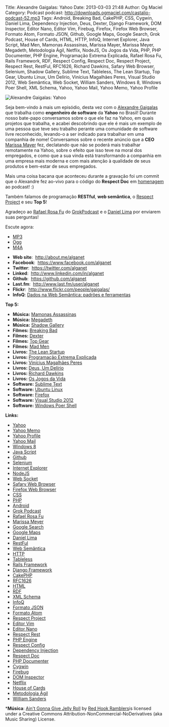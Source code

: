 Title: Alexandre Gaigalas: Yahoo
Date: 2013-03-03 21:48
Author: Og Maciel
Category: Podcast
podcast: http://downloads.ogmaciel.com/castalio-podcast-52.mp3
Tags: Android, Breaking Bad, CakePHP, CSS, Cygwin, Daniel Lima, Dependency Injection, Deus, Dexter, Django Framework, DOM Inspector, Editor Nano, Editor Vim, Firebug, Firefox, Firefox Web Browser, Formato Atom, Formato JSON, Github, Google Maps, Google Search, Grok Podcast, House of Cards, HTML, HTTP, InfoQ, Internet Explorer, Java Script, Mad Men, Mamonas Assassinas, Marissa Mayer, Marissa Meyer, Megadeth, Metodologia Ágil, Netflix, NodeJS, Os Jogos da Vida, PHP, PHP Documenter, PHP Engine, Programação Extrema Explicada, Rafael Rosa Fu, Rails Framework, RDF, Respect Config, Respect Doc, Respect Project, Respect Rest, RestFul, RFC1626, Richard Dawkins, Safary Web Browser, Selenium, Shadow Gallery, Sublime Text, Tableless, The Lean Startup, Top Gear, Ubuntu Linux, Um Delírio, Vinícius Magalhães Peres, Visual Studio 2012, Web Semântica, Web Socket, William Sanders, Windows 8, Windows Poer Shell, XML Schema, Yahoo, Yahoo Mail, Yahoo Memo, Yahoo Profile

![Alexandre Gaigalas: Yahoo]({filename}/images/alexandregaigalas.jpg)

Seja bem-vindo à mais um episódio, desta vez com o [Alexandre
Gaigalas](http://about.me/alganet "http://about.me/alganet") que
trabalha como **engenheiro de software** da **Yahoo** no Brasil! Durante
nosso bate-papo conversamos sobre o que ele faz na Yahoo, em quais
projetos que trabalha, e acabei descobrindo que ele é mais um exemplo de
uma pessoa que teve seu trabalho perante uma comunidade de software
livre reconhecido, levando-o a ser indicado para trabalhar em uma
companhia de nome! Conversamos sobre o recente anúncio que a **CEO**
[Marissa
Mayer](https://en.wikipedia.org/wiki/Marissa_Mayer "https://en.wikipedia.org/wiki/Marissa_Mayer")
fez, declatando que não se poderá mais trabalhar remotamente na Yahoo,
sobre o efeito que isso teve na moral dos empregados, e como que a sua
vinda está transformando a companhia em uma empresa mais moderna e com
mais atenção à qualidade de seus produtos e bem-estar de seus
empregados.

Mais uma coisa bacana que aconteceu durante a gravação foi um commit que
o Alexandre fez ao-vivo para o código do **Respect Doc** em
[homenagem](https://github.com/Respect/Doc/commit/c1b6a473c62253725321eeb4a4125e3c25e709f1 "https://github.com/Respect/Doc/commit/c1b6a473c62253725321eeb4a4125e3c25e709f1")
ao podcast! :)

Também falamos de programação **RESTful**, **web semântica**, o [Respect
Project](http://respect.li/ "http://respect.li/") e seu **Top 5**!

Agradeço ao [Rafael Rosa
Fu](https://twitter.com/rafaelrosafu "https://twitter.com/rafaelrosafu")
do [GrokPodcast](http://grokpodcast.com/ "http://grokpodcast.com/") e o
[Daniel
Lima](https://twitter.com/yourwebmaker "https://twitter.com/yourwebmaker")
por enviarem suas perguntas!

Escute agora:

* [MP3](http://downloads.ogmaciel.com/castalio-podcast-52.mp3)
* [Ogg](http://downloads.ogmaciel.com/castalio-podcast-52.ogg)
* [M4A](http://downloads.ogmaciel.com/castalio-podcast-52.m4a)

-   **Web site**:  <http://about.me/alganet>
-   **Facebook**:  <https://www.facebook.com/alganet>
-   **Twitter**:  <https://twitter.com/alganet>
-   **Linked**:  <http://www.linkedin.com/in/alganet>
-   **Github**:  <https://github.com/alganet>
-   **Last.fm**:  <http://www.last.fm/user/alganet>
-   **Flickr**:  <http://www.flickr.com/people/gaigalas/>
-   **InfoQ**: [Dados na Web Semântica: padrões e
    ferramentas](http://www.infoq.com/br/presentations/web-semantica-dados;jsessionid=E408164E3C4277902ADA1D8782C45380 "http://www.infoq.com/br/presentations/web-semantica-dados;jsessionid=E408164E3C4277902ADA1D8782C45380")

**Top 5:**

-   **Música:** [Mamonas
    Assassinas](http://www.last.fm/search?q=Mamonas+Assassinas)
-   **Música:** [Megadeth](http://www.last.fm/search?q=Megadeth)
-   **Música:** [Shadow
    Gallery](http://www.last.fm/search?q=Shadow+Gallery)
-   **Filmes:** [Breaking
    Bad](http://www.imdb.com/find?s=all&q=Breaking+Bad)
-   **Filmes:** [Dexter](http://www.imdb.com/find?s=all&q=Dexter)
-   **Filmes:** [Top Gear](http://www.imdb.com/find?s=all&q=Top+Gear)
-   **Filmes:** [Mad Men](http://www.imdb.com/find?s=all&q=Mad+Men)
-   **Livros:** [The Lean
    Startup](http://www.amazon.com/s/ref=nb_sb_noss?url=search-alias%3Dstripbooks&field-keywords=The+Lean+Startup)
-   **Livros:** [Programação Extrema
    Explicada](http://www.amazon.com/s/ref=nb_sb_noss?url=search-alias%3Dstripbooks&field-keywords=Programação+Extrema+Explicada)
-   **Livros:** [Vinícius Magalhães
    Peres](http://www.amazon.com/s/ref=nb_sb_noss?url=search-alias%3Dstripbooks&field-keywords=Vinícius+Magalhães+Peres)
-   **Livros:** [Deus, Um
    Delírio](http://www.amazon.com/s/ref=nb_sb_noss?url=search-alias%3Dstripbooks&field-keywords=Deus,+Um+Delírio)
-   **Livros:** [Richard
    Dawkins](http://www.amazon.com/s/ref=nb_sb_noss?url=search-alias%3Dstripbooks&field-keywords=Richard+Dawkins)
-   **Livros:** [Os Jogos da
    Vida](http://www.amazon.com/s/ref=nb_sb_noss?url=search-alias%3Dstripbooks&field-keywords=Os+Jogos+da+Vida)
-   **Software:** [Sublime Text](https://duckduckgo.com/?q=Sublime+Text)
-   **Software:** [Ubuntu Linux](https://duckduckgo.com/?q=Ubuntu+Linux)
-   **Software:** [Firefox](https://duckduckgo.com/?q=Firefox)
-   **Software:** [Visual Studio
    2012](https://duckduckgo.com/?q=Visual+Studio+2012)
-   **Software:** [Windows Poer
    Shell](https://duckduckgo.com/?q=Windows+Poer+Shell)

**Links:**

-   [Yahoo](https://duckduckgo.com/?q=Yahoo)
-   [Yahoo Memo](https://duckduckgo.com/?q=Yahoo+Memo)
-   [Yahoo Profile](https://duckduckgo.com/?q=Yahoo+Profile)
-   [Yahoo Mail](https://duckduckgo.com/?q=Yahoo+Mail)
-   [Windows 8](https://duckduckgo.com/?q=Windows+8)
-   [Java Script](https://duckduckgo.com/?q=Java+Script)
-   [Github](https://duckduckgo.com/?q=Github)
-   [Selenium](https://duckduckgo.com/?q=Selenium)
-   [Internet Explorer](https://duckduckgo.com/?q=Internet+Explorer)
-   [NodeJS](https://duckduckgo.com/?q=NodeJS)
-   [Web Socket](https://duckduckgo.com/?q=Web+Socket)
-   [Safary Web Browser](https://duckduckgo.com/?q=Safary+Web+Browser)
-   [Firefox Web Browser](https://duckduckgo.com/?q=Firefox+Web+Browser)
-   [CSS](https://duckduckgo.com/?q=CSS)
-   [PHP](https://duckduckgo.com/?q=PHP)
-   [Android](https://duckduckgo.com/?q=Android)
-   [Grok Podcast](https://duckduckgo.com/?q=Grok+Podcast)
-   [Rafael Rosa Fu](https://duckduckgo.com/?q=Rafael+Rosa+Fu)
-   [Marissa Meyer](https://duckduckgo.com/?q=Marissa+Meyer)
-   [Google Search](https://duckduckgo.com/?q=Google+Search)
-   [Google Maps](https://duckduckgo.com/?q=Google+Maps)
-   [Daniel Lima](https://duckduckgo.com/?q=Daniel+Lima)
-   [RestFul](https://duckduckgo.com/?q=RestFul)
-   [Web Semântica](https://duckduckgo.com/?q=Web+Semântica)
-   [HTTP](https://duckduckgo.com/?q=HTTP)
-   [Tableless](https://duckduckgo.com/?q=Tableless)
-   [Rails Framework](https://duckduckgo.com/?q=Rails+Framework)
-   [Django Framework](https://duckduckgo.com/?q=Django+Framework)
-   [CakePHP](https://duckduckgo.com/?q=CakePHP)
-   [RFC1626](https://duckduckgo.com/?q=RFC1626)
-   [HTML](https://duckduckgo.com/?q=HTML)
-   [RDF](https://duckduckgo.com/?q=RDF)
-   [XML Schema](https://duckduckgo.com/?q=XML+Schema)
-   [InfoQ](https://duckduckgo.com/?q=InfoQ)
-   [Formato JSON](https://duckduckgo.com/?q=Formato+JSON)
-   [Formato Atom](https://duckduckgo.com/?q=Formato+Atom)
-   [Respect Project](https://duckduckgo.com/?q=Respect+Project)
-   [Editor Vim](https://duckduckgo.com/?q=Editor+Vim)
-   [Editor Nano](https://duckduckgo.com/?q=Editor+Nano)
-   [Respect Rest](https://duckduckgo.com/?q=Respect+Rest)
-   [PHP Engine](https://duckduckgo.com/?q=PHP+Engine)
-   [Respect Config](https://duckduckgo.com/?q=Respect+Config)
-   [Dependency
    Injection](https://duckduckgo.com/?q=Dependency+Injection)
-   [Respect Doc](https://duckduckgo.com/?q=Respect+Doc)
-   [PHP Documenter](https://duckduckgo.com/?q=PHP+Documenter)
-   [Cygwin](https://duckduckgo.com/?q=Cygwin)
-   [Firebug](https://duckduckgo.com/?q=Firebug)
-   [DOM Inspector](https://duckduckgo.com/?q=DOM+Inspector)
-   [Netflix](https://duckduckgo.com/?q=Netflix)
-   [House of Cards](https://duckduckgo.com/?q=House+of+Cards)
-   [Metodologia Ágil](https://duckduckgo.com/?q=Metodologia+Ágil)
-   [William Sanders](https://duckduckgo.com/?q=William+Sanders)

***Música**: [Ain't Gonna Give Jelly
Roll](http://freemusicarchive.org/music/Red_Hook_Ramblers/Live__WFMU_on_Antique_Phonograph_Music_Program_with_MAC_Feb_8_2011/Red_Hook_Ramblers_-_12_-_Aint_Gonna_Give_Jelly_Roll)
by [Red Hook Ramblers](http://www.redhookramblers.com/)is licensed under a Creative Commons
Attribution-NonCommercial-NoDerivatives (aka Music Sharing) License.
